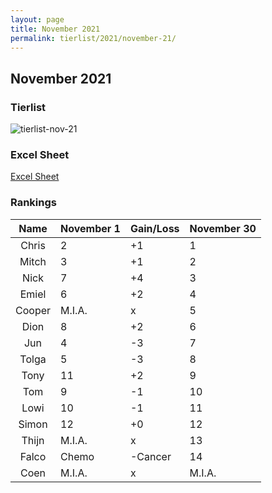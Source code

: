 ```yaml
---
layout: page
title: November 2021
permalink: tierlist/2021/november-21/
---
```


## **November 2021**

### Tierlist
![tierlist-nov-21](../images/2021/toxicity-nov-21.png)

### Excel Sheet
[Excel Sheet](https://docs.google.com/spreadsheets/d/1Ce520IyJMybWWc20tF7vexOxxB6HrJR1/edit#gid=551464434)

### Rankings

| Name | November 1 | Gain/Loss | November 30
|:--------:|--------|-----|--------|
| Chris | 2 | +1 | 1
| Mitch | 3 | +1 | 2
| Nick | 7 | +4 | 3
| Emiel | 6 | +2 | 4
| Cooper | M.I.A. | x | 5
| Dion | 8 | +2 | 6
| Jun | 4 | -3 | 7
| Tolga | 5 | -3 | 8
| Tony | 11 | +2 | 9
| Tom | 9 | -1 | 10
| Lowi | 10 | -1 | 11
| Simon | 12 | +0 | 12
| Thijn | M.I.A. | x | 13
| Falco | Chemo | -Cancer | 14
| Coen | M.I.A. | x | M.I.A.

